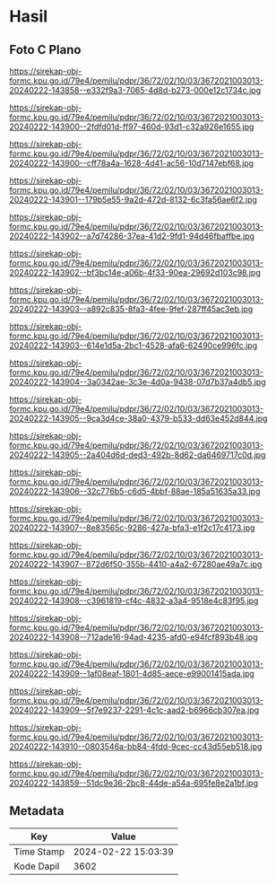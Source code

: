 # Hasil

## Foto C Plano

https://sirekap-obj-formc.kpu.go.id/79e4/pemilu/pdpr/36/72/02/10/03/3672021003013-20240222-143858--e332f9a3-7065-4d8d-b273-000e12c1734c.jpg

https://sirekap-obj-formc.kpu.go.id/79e4/pemilu/pdpr/36/72/02/10/03/3672021003013-20240222-143900--2fdfd01d-ff97-460d-93d1-c32a926e1655.jpg

https://sirekap-obj-formc.kpu.go.id/79e4/pemilu/pdpr/36/72/02/10/03/3672021003013-20240222-143900--cff78a4a-1628-4d41-ac56-10d7147ebf68.jpg

https://sirekap-obj-formc.kpu.go.id/79e4/pemilu/pdpr/36/72/02/10/03/3672021003013-20240222-143901--179b5e55-9a2d-472d-8132-6c3fa56ae6f2.jpg

https://sirekap-obj-formc.kpu.go.id/79e4/pemilu/pdpr/36/72/02/10/03/3672021003013-20240222-143902--a7d74286-37ea-41d2-9fd1-94d46fbaffbe.jpg

https://sirekap-obj-formc.kpu.go.id/79e4/pemilu/pdpr/36/72/02/10/03/3672021003013-20240222-143902--bf3bc14e-a06b-4f33-90ea-29692d103c98.jpg

https://sirekap-obj-formc.kpu.go.id/79e4/pemilu/pdpr/36/72/02/10/03/3672021003013-20240222-143903--a892c835-8fa3-4fee-9fef-287ff45ac3eb.jpg

https://sirekap-obj-formc.kpu.go.id/79e4/pemilu/pdpr/36/72/02/10/03/3672021003013-20240222-143903--614e1d5a-2bc1-4528-afa6-62490ce996fc.jpg

https://sirekap-obj-formc.kpu.go.id/79e4/pemilu/pdpr/36/72/02/10/03/3672021003013-20240222-143904--3a0342ae-3c3e-4d0a-9438-07d7b37a4db5.jpg

https://sirekap-obj-formc.kpu.go.id/79e4/pemilu/pdpr/36/72/02/10/03/3672021003013-20240222-143905--9ca3d4ce-38a0-4379-b533-dd63e452d844.jpg

https://sirekap-obj-formc.kpu.go.id/79e4/pemilu/pdpr/36/72/02/10/03/3672021003013-20240222-143905--2a404d6d-ded3-492b-8d62-da6469717c0d.jpg

https://sirekap-obj-formc.kpu.go.id/79e4/pemilu/pdpr/36/72/02/10/03/3672021003013-20240222-143906--32c776b5-c6d5-4bbf-88ae-185a51635a33.jpg

https://sirekap-obj-formc.kpu.go.id/79e4/pemilu/pdpr/36/72/02/10/03/3672021003013-20240222-143907--8e83565c-9286-427a-bfa3-e1f2c17c4173.jpg

https://sirekap-obj-formc.kpu.go.id/79e4/pemilu/pdpr/36/72/02/10/03/3672021003013-20240222-143907--872d6f50-355b-4410-a4a2-67280ae49a7c.jpg

https://sirekap-obj-formc.kpu.go.id/79e4/pemilu/pdpr/36/72/02/10/03/3672021003013-20240222-143908--c3961819-cf4c-4832-a3a4-9518e4c83f95.jpg

https://sirekap-obj-formc.kpu.go.id/79e4/pemilu/pdpr/36/72/02/10/03/3672021003013-20240222-143908--712ade16-94ad-4235-afd0-e94fcf893b48.jpg

https://sirekap-obj-formc.kpu.go.id/79e4/pemilu/pdpr/36/72/02/10/03/3672021003013-20240222-143909--1af08eaf-1801-4d85-aece-e99001415ada.jpg

https://sirekap-obj-formc.kpu.go.id/79e4/pemilu/pdpr/36/72/02/10/03/3672021003013-20240222-143909--5f7e9237-2291-4c1c-aad2-b6966cb307ea.jpg

https://sirekap-obj-formc.kpu.go.id/79e4/pemilu/pdpr/36/72/02/10/03/3672021003013-20240222-143910--0803546a-bb84-4fdd-9cec-cc43d55eb518.jpg

https://sirekap-obj-formc.kpu.go.id/79e4/pemilu/pdpr/36/72/02/10/03/3672021003013-20240222-143859--51dc9e36-2bc8-44de-a54a-695fe8e2a1bf.jpg


## Metadata

| Key        | Value               |
| ---------- | ------------------- |
| Time Stamp | 2024-02-22 15:03:39 |
| Kode Dapil | 3602                |



